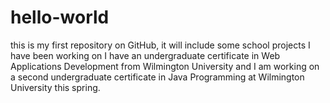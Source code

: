 # hello-world
this is my first repository on GitHub, it will include some school projects I have been working on
I have an undergraduate certificate in Web Applications Development from Wilmington University and I am working on a second undergraduate certificate in Java Programming at Wilmington University this spring.
